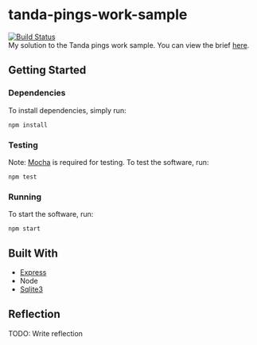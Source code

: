 # tanda-pings-work-sample
[![Build Status](https://travis-ci.org/bennetthardwick/tanda-pings-work-sample.svg?branch=master)](https://travis-ci.org/bennetthardwick/tanda-pings-work-sample)  
My solution to the Tanda pings work sample. You can view the brief [here][1].  

## Getting Started
### Dependencies
To install dependencies, simply run:
```
npm install
```
### Testing
Note: [Mocha](https://github.com/mochajs/mocha) is required for testing.
To test the software, run:
```
npm test
```
### Running
To start the software, run:
```
npm start
```

## Built With
- [Express](https://github.com/expressjs/express)
- Node
- [Sqlite3](https://github.com/mapbox/node-sqlite3)

## Reflection
TODO: Write reflection

[1]: https://github.com/TandaHQ/work-samples/tree/master/pings%20(backend)
